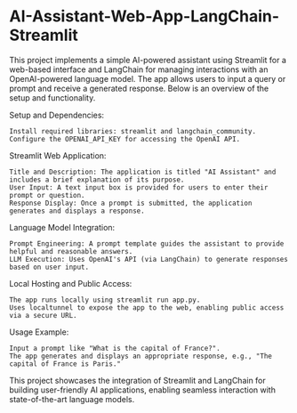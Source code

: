 # AI-Assistant-Web-App-LangChain-Streamlit
This project implements a simple AI-powered assistant using Streamlit for a web-based interface and LangChain for managing interactions with an OpenAI-powered language model. The app allows users to input a query or prompt and receive a generated response. Below is an overview of the setup and functionality.

Setup and Dependencies:

    Install required libraries: streamlit and langchain_community.
    Configure the OPENAI_API_KEY for accessing the OpenAI API.

Streamlit Web Application:

    Title and Description: The application is titled "AI Assistant" and includes a brief explanation of its purpose.
    User Input: A text input box is provided for users to enter their prompt or question.
    Response Display: Once a prompt is submitted, the application generates and displays a response.

Language Model Integration:

    Prompt Engineering: A prompt template guides the assistant to provide helpful and reasonable answers.
    LLM Execution: Uses OpenAI's API (via LangChain) to generate responses based on user input.

Local Hosting and Public Access:
        
    The app runs locally using streamlit run app.py.
    Uses localtunnel to expose the app to the web, enabling public access via a secure URL.

Usage Example:

    Input a prompt like "What is the capital of France?".
    The app generates and displays an appropriate response, e.g., "The capital of France is Paris."

This project showcases the integration of Streamlit and LangChain for building user-friendly AI applications, enabling seamless interaction with state-of-the-art language models.
